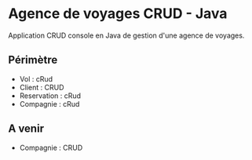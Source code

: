 # Agence de voyages CRUD - Java

Application CRUD console en Java de gestion d'une agence de voyages.

## Périmètre
- Vol : cRud
- Client : CRUD
- Reservation : cRud
- Compagnie : cRud

## A venir
- Compagnie : CRUD
